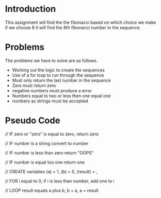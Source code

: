 # Introduction

This assignment will find the the fibonacci based on which choice we make if we choose 8 it will find the 8th fibonacci number in the sequence.

# Problems 

The problems we have to solve are as follows.

- Working out the logic to create the sequences 
- Use of a for loop to run through the sequence
- Must only return the last number in the sequence
- Zero must return zero
- negative numbers must produce a error
- Numbers equal to two or less then one equal one
- numbers as strings must be accepted

# Pseudo Code

// IF zero or "zero" is equal to zero, return zero

// IF number is a string convert to number

// IF number is less than zero return "OOPS"

// IF number is equal too one return one

// CREATE variables (a) = 1, (b) = 0, (result) = ,

// FOR i equal to 0, if i is less than number, add one to i

// LOOP result equals a plus b, b = a, a = result 


